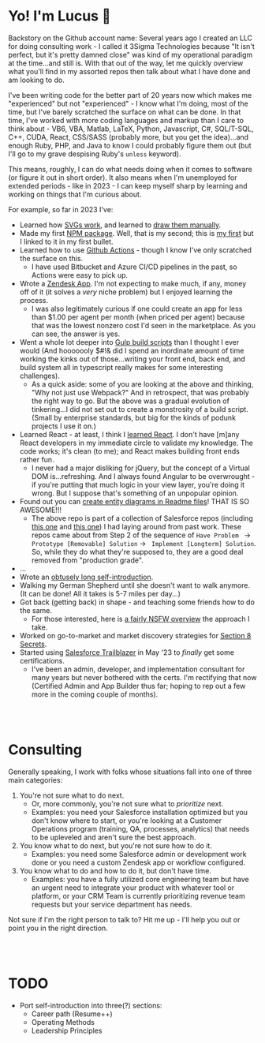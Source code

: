 # Yo! I'm Lucus :metal:

Backstory on the Github account name: Several years ago I created an LLC for doing consulting work - I called it 3Sigma Technologies because "It isn't perfect, but it's pretty damned close" was kind of my operational paradigm at the time...and still is. With that out of the way, let me quickly overview what you'll find in my assorted repos then talk about what I have done and am looking to do.

I've been writing code for the better part of 20 years now which makes me "experienced" but not "experienced" - I know what I'm doing, most of the time, but I've barely scratched the surface on what can be done. In that time, I've worked with more coding languages and markup than I care to think about - VB6, VBA, Matlab, LaTeX, Python, Javascript, C#, SQL/T-SQL, C++, CUDA, React, CSS/SASS (probably more, but you get the idea)...and enough Ruby, PHP, and Java to know I could probably figure them out (but I'll go to my grave despising Ruby's `unless` keyword).

This means, roughly, I can do what needs doing when it comes to software (or figure it out in short order). It also means when I'm unemployed for extended periods - like in 2023 - I can keep myself sharp by learning and working on things that I'm curious about. 

For example, so far in 2023 I've:
- Learned how [SVGs work](https://github.com/3SigmaTech/hyper-venn), and learned to [draw them manually](https://github.com/3SigmaTech/3sigma-logo).
- Made my first [NPM package](https://www.npmjs.com/package/zendesk-translations-writer). Well, that is my second; this is [my first](https://www.npmjs.com/package/hyper-venn) but I linked to it in my first bullet.
- Learned how to use [Github Actions](https://github.com/3SigmaTech/s8s-gtable/tree/main/.github/workflows) - though I know I've only scratched the surface on this.
    - I have used Bitbucket and Azure CI/CD pipelines in the past, so Actions were easy to pick up.
- Wrote a [Zendesk App](https://www.zendesk.com/marketplace/apps/support/916557/auto-assigner/?queryID=24afb2e5641341014b91b982b9d9a036). I'm not expecting to make much, if any, money off of it (it solves a _very_ niche problem) but I enjoyed learning the process.
    - I was also legitimately curious if one could create an app for less than $1.00 per agent per month (when priced per agent) because that was the lowest nonzero cost I'd seen in the marketplace. As you can see, the answer is yes.
- Went a whole lot deeper into [Gulp build scripts](https://github.com/3SigmaTech/s8s-build) than I thought I ever would (And hooooooly $#!& did I spend an inordinate amount of time working the kinks out of those...writing your front end, back end, and build system all in typescript really makes for some interesting challenges).
    - As a quick aside: some of you are looking at the above and thinking, "Why not just use Webpack?" And in retrospect, that was probably the right way to go. But the above was a gradual evolution of tinkering...I did not set out to create a monstrosity of a build script. (Small by enterprise standards, but big for the kinds of podunk projects I use it on.)
- Learned React - at least, I think I [learned React](https://github.com/3SigmaTech/s8s-actionlist). I don't have [m]any React developers in my immediate circle to validate my knowledge. The code works; it's clean (to me); and React makes building front ends rather fun.
    - I never had a major disliking for jQuery, but the concept of a Virtual DOM is...refreshing. And I always found Angular to be overwrought - if you're putting that much logic in your view layer, you're doing it wrong. But I suppose that's something of an unpopular opinion.
- Found out you can [create entity diagrams in Readme files](https://github.com/3SigmaTech/3Sigma-Surveys)! THAT IS SO AWESOME!!!
    - The above repo is part of a collection of Salesforce repos (including [this one](https://github.com/3SigmaTech/3sigma-invites) and [this one](https://github.com/3SigmaTech/3sigma-reports)) I had laying around from past work. These repos came about from Step 2 of the sequence of `Have Problem ` &#8594; ` Prototype [Removable] Solution ` &#8594; ` Implement [Longterm] Solution`. So, while they do what they're supposed to, they are a good deal removed from "production grade".
- ...
- Wrote an [obtusely long self-introduction](https://docs.google.com/document/d/1Y4dg5QyOExf5WgZldZP5R3u8c13K4jZG/edit#).
- Walking my German Shepherd until she doesn't want to walk anymore. (It can be done! All it takes is 5-7 miles per day...)
- Got back (getting back) in shape - and teaching some friends how to do the same.
  - For those interested, here is [a fairly NSFW overview](https://docs.google.com/document/d/1lcc9W6jf807RrWAjMYIdhg6Wmy0mO_EdptkUOZIlByc/edit#heading=h.qfz8udzamj37) the approach I take. 
- Worked on go-to-market and market discovery strategies for [Section 8 Secrets](https://www.section8secrets.net/).
- Started using [Salesforce Trailblazer](https://trailblazer.me/id/lvanblaircum1) in May '23 to _finally_ get some certifications.
    - I've been an admin, developer, and implementation consultant for many years but never bothered with the certs. I'm rectifying that now (Certified Admin and App Builder thus far; hoping to rep out a few more in the coming couple of months).

<br/><br/>

# Consulting

Generally speaking, I work with folks whose situations fall into one of three main categories:

1. You're not sure what to do next.
    - Or, more commonly, you're not sure what to _prioritize_ next.
    - Examples: you need your Salesforce installation optimized but you don't know where to start, or you're looking at a Customer Operations program (training, QA, processes, analytics) that needs to be upleveled and aren't sure the best approach.
1. You know what to do next, but you're not sure how to do it.
    - Examples: you need some Salesforce admin or development work done or you need a custom Zendesk app or workflow configured.
1. You know what to do and how to do it, but don't have time.
    - Examples: you have a fully utilized core engineering team but have an urgent need to integrate your product with whatever tool or platform, or your CRM Team is currently prioritizing revenue team requests but your service department has needs.

Not sure if I'm the right person to talk to? Hit me up - I'll help you out or point you in the right direction.

<br/><br/>

# TODO
- Port self-introduction into three(?) sections:
    - Career path (Resume++)
    - Operating Methods
    - Leadership Principles
    
